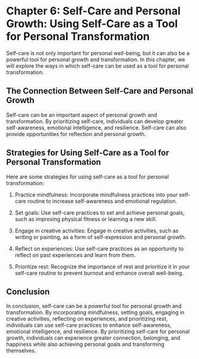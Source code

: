 Chapter 6: Self-Care and Personal Growth: Using Self-Care as a Tool for Personal Transformation
===============================================================================================

Self-care is not only important for personal well-being, but it can also be a powerful tool for personal growth and transformation. In this chapter, we will explore the ways in which self-care can be used as a tool for personal transformation.

The Connection Between Self-Care and Personal Growth
----------------------------------------------------

Self-care can be an important aspect of personal growth and transformation. By prioritizing self-care, individuals can develop greater self-awareness, emotional intelligence, and resilience. Self-care can also provide opportunities for reflection and personal growth.

Strategies for Using Self-Care as a Tool for Personal Transformation
--------------------------------------------------------------------

Here are some strategies for using self-care as a tool for personal transformation:

1. Practice mindfulness: Incorporate mindfulness practices into your self-care routine to increase self-awareness and emotional regulation.

2. Set goals: Use self-care practices to set and achieve personal goals, such as improving physical fitness or learning a new skill.

3. Engage in creative activities: Engage in creative activities, such as writing or painting, as a form of self-expression and personal growth.

4. Reflect on experiences: Use self-care practices as an opportunity to reflect on past experiences and learn from them.

5. Prioritize rest: Recognize the importance of rest and prioritize it in your self-care routine to prevent burnout and enhance overall well-being.

Conclusion
----------

In conclusion, self-care can be a powerful tool for personal growth and transformation. By incorporating mindfulness, setting goals, engaging in creative activities, reflecting on experiences, and prioritizing rest, individuals can use self-care practices to enhance self-awareness, emotional intelligence, and resilience. By prioritizing self-care for personal growth, individuals can experience greater connection, belonging, and happiness while also achieving personal goals and transforming themselves.
